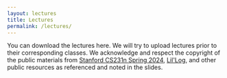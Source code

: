 ```yaml
---
layout: lectures
title: Lectures
permalink: /lectures/
---
```

You can download the lectures here. We will try to upload lectures prior to their corresponding classes. We acknowledge and respect the copyright of the public materials from [Stanford CS231n Spring 2024](https://cs231n.stanford.edu/index.html), [Lil'Log](https://lilianweng.github.io/), and other public resources as referenced and noted in the slides.